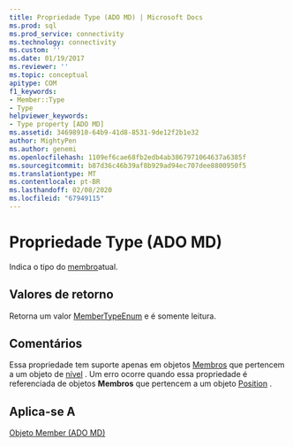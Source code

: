 ```yaml
---
title: Propriedade Type (ADO MD) | Microsoft Docs
ms.prod: sql
ms.prod_service: connectivity
ms.technology: connectivity
ms.custom: ''
ms.date: 01/19/2017
ms.reviewer: ''
ms.topic: conceptual
apitype: COM
f1_keywords:
- Member::Type
- Type
helpviewer_keywords:
- Type property [ADO MD]
ms.assetid: 34698910-64b9-41d8-8531-9de12f2b1e32
author: MightyPen
ms.author: genemi
ms.openlocfilehash: 1109ef6cae68fb2edb4ab3867971064637a6385f
ms.sourcegitcommit: b87d36c46b39af8b929ad94ec707dee8800950f5
ms.translationtype: MT
ms.contentlocale: pt-BR
ms.lasthandoff: 02/08/2020
ms.locfileid: "67949115"
---
```

# <a name="type-property-ado-md"></a>Propriedade Type (ADO MD)
Indica o tipo do [membro](../../../ado/reference/ado-md-api/member-object-ado-md.md)atual.  
  
## <a name="return-values"></a>Valores de retorno  
 Retorna um valor [MemberTypeEnum](../../../ado/reference/ado-md-api/membertypeenum.md) e é somente leitura.  
  
## <a name="remarks"></a>Comentários  
 Essa propriedade tem suporte apenas em objetos [Membros](../../../ado/reference/ado-md-api/member-object-ado-md.md) que pertencem a um objeto de [nível](../../../ado/reference/ado-md-api/level-object-ado-md.md) . Um erro ocorre quando essa propriedade é referenciada de objetos **Membros** que pertencem a um objeto [Position](../../../ado/reference/ado-md-api/position-object-ado-md.md) .  
  
## <a name="applies-to"></a>Aplica-se A  
 [Objeto Member (ADO MD)](../../../ado/reference/ado-md-api/member-object-ado-md.md)
